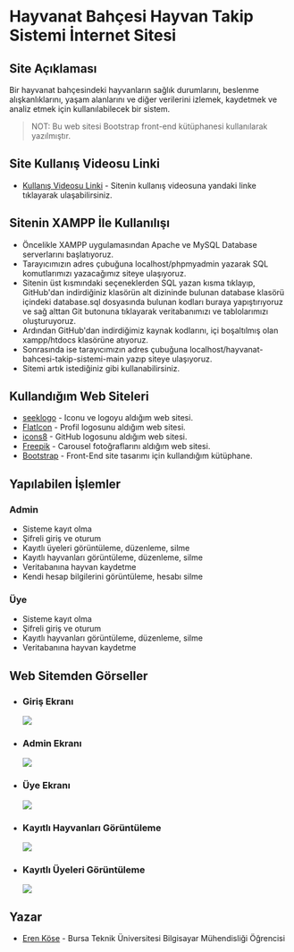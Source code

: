 # Hayvanat Bahçesi Hayvan Takip Sistemi İnternet Sitesi
## Site Açıklaması
Bir hayvanat bahçesindeki hayvanların sağlık durumlarını, beslenme
alışkanlıklarını, yaşam alanlarını ve diğer verilerini izlemek, kaydetmek ve analiz etmek için kullanılabilecek
bir sistem.
> NOT: Bu web sitesi Bootstrap front-end kütüphanesi kullanılarak yazılmıştır. 
## Site Kullanış Videosu Linki
* [Kullanış Videosu Linki](#) - Sitenin kullanış videosuna yandaki linke tıklayarak ulaşabilirsiniz.
## Sitenin XAMPP İle Kullanılışı
* Öncelikle XAMPP uygulamasından Apache ve MySQL Database serverlarını başlatıyoruz.
* Tarayıcımızın adres çubuğuna localhost/phpmyadmin yazarak SQL komutlarımızı yazacağımız siteye ulaşıyoruz.
* Sitenin üst kısmındaki seçeneklerden SQL yazan kısma tıklayıp, GitHub'dan indirdiğiniz klasörün alt dizininde bulunan database klasörü içindeki database.sql dosyasında bulunan kodları buraya yapıştırıyoruz ve sağ alttan Git butonuna tıklayarak veritabanımızı ve tablolarımızı oluşturuyoruz. 
* Ardından GitHub'dan indirdiğimiz kaynak kodlarını, içi boşaltılmış olan xampp/htdocs klasörüne atıyoruz.
* Sonrasında ise tarayıcımızın adres çubuğuna localhost/hayvanat-bahcesi-takip-sistemi-main yazıp siteye ulaşıyoruz.
* Sitemi artık istediğiniz gibi kullanabilirsiniz.

## Kullandığım Web Siteleri
* [seeklogo](https://seeklogo.com/free-vector-logos/zoo) - Iconu ve logoyu aldığım web sitesi.
* [FlatIcon](https://www.flaticon.com/free-icon/profile_6522516) - Profil logosunu aldığım web sitesi.
* [icons8](https://icons8.com/icons/set/github--white) - GitHub logosunu aldığım web sitesi.
* [Freepik](https://www.seattleandsound.com/woodland-park-zoo/) - Carousel fotoğraflarını aldığım web sitesi.
* [Bootstrap](https://getbootstrap.com/docs/4.6/getting-started/introduction/) - Front-End site tasarımı için kullandığım kütüphane.
## Yapılabilen İşlemler
### Admin
* Sisteme kayıt olma
* Şifreli giriş ve oturum
* Kayıtlı üyeleri görüntüleme, düzenleme, silme
* Kayıtlı hayvanları görüntüleme, düzenleme, silme
* Veritabanına hayvan kaydetme
* Kendi hesap bilgilerini görüntüleme, hesabı silme
### Üye
* Sisteme kayıt olma
* Şifreli giriş ve oturum
* Kayıtlı hayvanları görüntüleme, düzenleme, silme
* Veritabanına hayvan kaydetme
## Web Sitemden Görseller
* ### Giriş Ekranı
  ![](#)
* ### Admin Ekranı
  ![](#)
* ### Üye Ekranı
  ![](#)
* ### Kayıtlı Hayvanları Görüntüleme
  ![](#)
* ### Kayıtlı Üyeleri Görüntüleme
  ![](#)
## Yazar
* [Eren Köse](https://tr.linkedin.com/in/eren-k%C3%B6se-338936252?trk=people-guest_people_search-card) - Bursa Teknik Üniversitesi Bilgisayar Mühendisliği Öğrencisi
